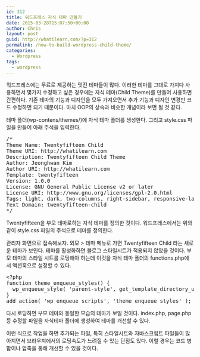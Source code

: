 ```yaml
---
id: 312
title: 워드프레스 자식 테마 만들기
date: 2015-03-28T15:07:50+00:00
author: Chris
layout: post
guid: http://whatilearn.com/?p=312
permalink: /how-to-build-wordpress-child-theme/
categories:
  - Wordpress
tags:
  - wordpress
---
```

워드프레스에는 무료로 제공하는 멋진 테마들이 많다. 이러한 테마를 그대로 가져다 사용하면서 몇가지 수정하고 싶은 경우에는 자식 테마(Child Theme)를 만들어 사용하면 간편하다. 기존 테마의 기능과 디자인을 모두 가져오면서 추가 기능과 디자인 변경만 코드 수정하면 되기 때문이다. 마치 OOP의 상속과 비슷한 개념이라 보면 될 것 같다.

테마 폴더(wp-contens/themes/)에 자식 테마 폴더를 생성한다. 그리고 style.css 파일을 만들어 아래 주석을 입력한다.
<pre class="lang:css decode:true " title="wp-contents/themes/twentyfifteen-child">/*
Theme Name: Twentyfifteen Child
Theme URI: http://whatilearn.com
Description: Twentyfifteen Child Theme
Author: Jeonghwan Kim
Author URI: http://whatilearn.com
Template: twentyfifteen
Version: 1.0.0
License: GNU General Public License v2 or later
License URI: http://www.gnu.org/licenses/gpl-2.0.html
Tags: light, dark, two-columns, right-sidebar, responsive-layout, accessibility-ready
Text Domain: twentyfifteen-child
*/</pre>
Twentyfifteen을 부모 테마로하는 자식 테마를 정의한 것이다. 워드프레스에서는 위와 같이 style.css 파일의 주석으로 테마를 정의한다.

관리자 화면으로 접속해보자. 외모 &gt; 테마 메뉴로 가면 Twentyfifteen Child 라는 새로운 테마가 보인다. 테마를 활성화하면 블로그 스타일시트가 적용되지 않았을 것이다. 부모 테마의 스타일 시트를 로딩해야 하는데 이것을 자식 테마 폴더의 functions.php에서 액션훅으로 설정할 수 있다.
<pre class="lang:php decode:true " title="wp-contents/themes/twentyfifteen-child/funcions.php">&lt;?php
function theme_enqueue_styles() {
  wp_enqueue_style( 'parent-style', get_template_directory_uri() . '/style.css' );
}
add_action( 'wp_enqueue_scripts', 'theme_enqueue_styles' );
</pre>
다시 로딩하면 부모 테마와 동일한 모습의 테마가 보일 것이다. index.php, page.php 등 수정할 파일을 자식테마 폴더에 생성하여 테마를 개선할 수 있다.

이런 식으로 작업을 하면 추가되는 파일, 특히 스타일시트와 자바스크립트 파일들이 많아지면서 브라우져에서의 로딩속도가 느려질 수 있는 단점도 있다. 이럴 경우는 코드 병합이나 압축을 통해 개선할 수 있을 것이다.